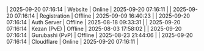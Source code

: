 | 2025-09-20 07:16:14 | Website | Online | 2025-09-20 07:16:11 |
| 2025-09-20 07:16:14 | Registration | Offline | 2025-09-09 16:40:23 |
| 2025-09-20 07:16:14 | Auth Server | Offline | 2025-08-18 09:33:31 |
| 2025-09-20 07:16:14 | Kezan (PvE) | Offline | 2025-08-03 17:58:02 |
| 2025-09-20 07:16:14 | Gurubashi (PvP) | Offline | 2025-08-23 21:44:06 |
| 2025-09-20 07:16:14 | Cloudflare | Online | 2025-09-20 07:16:11 |
